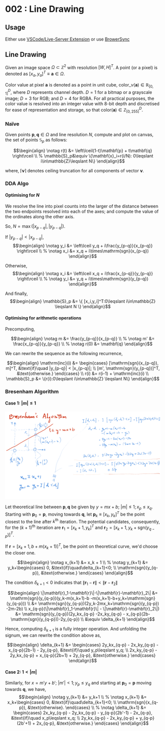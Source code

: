 # 002 : Line Drawing #

## Usage ##

Either use [VSCode/Live-Server
Extension](https://github.com/tiet-ucs505/001-pixel#with-vscodelive-server-extension)
or use
[BrowerSync](https://github.com/tiet-ucs505/001-pixel#with-browsersync)

## Line Drawing ##

Given an image space $\Omega\subset\mathbb{Z}^2$ with
resolution $[W,H]^T$.  A point (or a pixel) is denoted
as $[x_a,y_a]^T\equiv\mathbf{a}\in\Omega$. 

Color value at pixel $\mathbf{a}$ is denoted as a point
in unit cube,
$\mathrm{color}\_{\nu}(\mathbf{a})\in\mathbb{R}^D_{[0,1]}$,
where $D$ represents channel depth. $D=1$ for a bitmap
or a grayscale image; $D=3$ for RGB; and $D=4$ for
RGBA. For all practical purposes, the color value is
resolved into an integer value with 8-bit depth and
discretised for ease of representation and storage, so
that
$\mathrm{color}(\mathbf{a})\in\mathbb{Z}^D_{[0,255]}$.

### Naïve ###


Given points $\mathbf{p},\mathbf{q}\in\Omega$ and line
resolution $N$, compute and plot on canvas, the set of
points $\mathbb{S}_p$ as follows:

$$\begin{align}
  \notag
  r(t) &= \left\lceil(1-t)\mathbf{p} + t\mathbf{q}
    \right\rceil
  \\
  %
  \mathbb{S}_p&\equiv
  \{\mathbf{x}_i=r(i/N):
    0\leqslant i\in\mathbb{Z}\leqslant N\}
\end{align}$$

where, $\lceil\mathbf{v}\rceil$ denotes ceiling
truncation for all components of vector $\mathbf{v}$.

### DDA Algo ###

#### Optimising for $N$ ####

We resolve the line into pixel counts into the larger
of the distance between the two endpoints resolved into
each of the axes; and compute the value of the
ordinates along the other axis.

So, $N = \max(|x_{p-q}|, |y_{p-q}|)$.

If $|y_{p-q}| < |x_{p-q}|$,
$$\begin{align}
\notag
y_i &= \left\lceil y_q + i\frac{y_{p-q}}{x_{p-q}} 
  \right\rceil
\\
%
\notag
x_i &= x_q + i\times\mathrm{sgn}(x_{p-q})
\end{align}$$

Otherwise,
$$\begin{align}
\notag
x_i &= \left\lceil x_q + i\frac{x_{p-q}}{y_{p-q}} 
  \right\rceil
\\
%
\notag
y_i &= y_q + i\times\mathrm{sgn}(y_{p-q})
\end{align}$$


And finally,
$$\begin{align}
\mathbb{S}_p &= \{
  [x_i,y_i]^T:0\leqslant i\in\mathbb{Z} \leqslant N
  \}
\end{align}$$


#### Optimising for arithmetic operations ####

Precomputing,

$$\begin{align}
    \notag
    m &= \frac{y_{p-q}}{x_{p-q}}
    \\
    %
    \notag
    m' &= \frac{x_{p-q}}{y_{p-q}}
    \\
    %
    \notag
    r(0) &= \mathbf{q}
\end{align}$$

We can rewrite the sequence as the following
recurrence,

$$\begin{align}
\mathrm{inc}(i) &= \begin{cases}
[\mathrm{sgn}(x_{p-q}), m]^T, &\text{if}\quad |y_{p-q}|
< |x_{p-q}|; \\
[m', \mathrm{sgn}(y_{p-q})]^T, &\text{otherwise.}
\end{cases}
\\
r(i) &= r(i-1) + \mathrm{inc}(i) \\
\mathbb{S}_p &= \{r(i):0\leqslant i\in\mathbb{Z}
\leqslant N\}
\end{align}$$


### Bresenham Algorithm ###

#### Case 1: $|m|\leqslant1$ ####

![](./bresenham-line.png)

Let theoretical line between $\mathbf{p},\mathbf{q}$ be
given by $y=mx+b$; $|m|\leqslant1; x_p\leqslant
x_q$. Starting with $\mathbf{p}_0 = \mathbf{p}$, moving
towards $\mathbf{q}$, let $\mathbf{p}_k\equiv
[x_k,y_k]^T$ be the point closest to the line after
$k^{\text{th}}$ iteration.  The potential candidates,
consequently, for the $(k+1)^{\text{th}}$ iteration are
$\mathbf{r}_1=[x_k+1,y_k]^T$ and
$\mathbf{r}_2 = [x_k+1,
y_k+\mathrm{sgn}(y_{q-p})]^T$.

If $\mathbf{r} = [x_k+1, b +
m(x_k+1)]^T$, be the point on
theoretical curve, we'd choose the closer one.

$$\begin{align}
\notag
x_{k+1} &= x_k + 1
\\
%
\notag
y_{k+1} &= y_k+\begin{cases}
0, &\text{if}\quad\delta_{k+1}<0; \\
\mathrm{sgn}(y_{q-p}), &\text{otherwise.}
\end{cases}
\end{align}$$

The condition $\delta_{k+1}<0$ indicates that
$\|\mathbf{r}_1-\mathbf{r}\|<\|\mathbf{r}-\mathbf{r}_2\|$

$$\begin{align}
\|\mathbf{r}_1-\mathbf{r}\|-\|\mathbf{r}-\mathbf{r}_2\|
&= \mathrm{sgn}(y_{q-p})(y_k-m(x_k+1)-b
-m(x_k+1)-b+y_k+\mathrm{sgn}(y_{q-p}))
\\
&= \mathrm{sgn}(y_{q-p})(2y_k-2mx_k+\mathrm{sgn}(y_{q-p})
-2m-2b)
\\
x_{q-p}(\|\mathbf{r}_1-\mathbf{r}\| -
\|\mathbf{r}-\mathbf{r}_2\|) 
&= \mathrm{sgn}(y_{q-p})(2y_kx_{q-p}
-2x_ky_{q-p} -
x_{q-p}(2b-\mathrm{sgn}(y_{q-p}))-2y_{q-p})
\\
&\equiv \delta_{k+1}
\end{align}$$

Hence, computing $\delta_{k+1}$ is a fully integer
operation.  And unfolding the signum, we can rewrite
the condition above as,

$$\begin{align}
\delta_{k+1} &= \begin{cases}
2y_kx_{q-p} - 2x_ky_{q-p} - x_{q-p}(2b-1) - 2y_{q-p},
&\text{if}\quad y_p\leqslant y_q;
\\
2x_ky_{q-p} - 2y_kx_{q-p} + x_{q-p}(2b+1) + 2y_{q-p},
&\text{otherwise.}
\end{cases}
\end{align}$$

#### Case 2: $1 < |m|$ ####

Similarly, for $x=m'y+b'$; $|m'|\lt1; y_p\leqslant y_q$
and starting at $\mathbf{p}_0=\mathbf{p}$ moving
towards $\mathbf{q}$, we have,
$$\begin{align}
\notag
y_{k+1} &= y_k+1
\\
%
\notag
x_{k+1} &= x_k+\begin{cases}
0, &\text{if}\quad\delta_{k+1}<0;
\\
\mathrm{sgn}(x_{q-p}), &\text{otherwise}.
\end{cases}
\\
%
\notag
\delta_{k+1} &= \begin{cases}
2x_ky_{q-p} - 2y_kx_{q-p} - y_{q-p}(2b'-1) - 2x_{q-p},
&\text{if}\quad x_p\leqslant x_q;
\\
2y_kx_{q-p} - 2x_ky_{q-p} + y_{q-p}(2b'+1) + 2x_{q-p},
&\text{otherwise.}
\end{cases}
\end{align}$$
